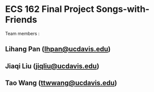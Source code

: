 # ECS 162 Final Project Songs-with-Friends
Team members :
## Lihang Pan (lhpan@ucdavis.edu)
## Jiaqi Liu (jiqliu@ucdavis.edu)
## Tao Wang (ttwwang@ucdavis.edu)
